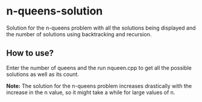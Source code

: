 # n-queens-solution
Solution for the n-queens problem with all the solutions being displayed and the number of solutions using backtracking and recursion.

## How to use?
Enter the number of queens and the run nqueen.cpp to get all the possible solutions as well as its count.

**Note:** The solution for the n-queens problem increases drastically with the increase in the n value, so it might take a while for large values of n.
